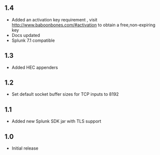 1.4
---
* Added an activation key requirement , visit http://www.baboonbones.com/#activation to obtain a free,non-expiring key
* Docs updated
* Splunk 7.1 compatible

1.3
---

* Added HEC appenders

1.2
---

* Set default socket buffer sizes for TCP inputs to 8192

1.1
---
* Added new Splunk SDK jar with TLS support

1.0
---
* Initial release